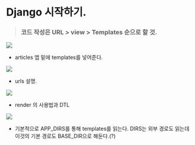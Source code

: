 # Django 시작하기.

> ### 코드 작성은 URL > view > Templates 순으로 할 것.

![](C:\Users\multicampus\AppData\Roaming\marktext\images\2022-08-30-13-35-44-image.png)

- articles 앱 밑에 templates를 넣어준다.

![](C:\Users\multicampus\AppData\Roaming\marktext\images\2022-08-30-13-47-32-image.png)

- urls 설명.

![](C:\Users\multicampus\AppData\Roaming\marktext\images\2022-08-30-13-50-28-image.png)

- render 의 사용법과 DTL

![](C:\Users\multicampus\AppData\Roaming\marktext\images\2022-08-30-16-39-36-image.png)

- 기본적으로 APP_DIRS를 통해 templates를 읽는다. DIRS는 외부 경로도 읽는데 이것의 기본 경로도 BASE_DIR으로 해둔다.(?)
